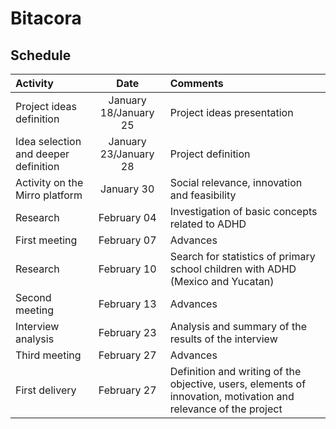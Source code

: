 #  Bitacora


## Schedule

| Activity                                               | Date       | Comments                                                |
| :----------------------------------------------------- | :---------:| :------------------------------------------------------ |
| Project ideas definition                               | January 18/January 25| Project ideas presentation                    |
| Idea selection and deeper definition                   | January 23/January 28| Project definition                            |
| Activity on the Mirro platform                         | January 30 | Social relevance, innovation and feasibility            |
| Research                                               | February 04| Investigation of basic concepts related to ADHD         |
| First meeting                                          | February 07| Advances                                                |
| Research                                               | February 10| Search for statistics of primary school children with ADHD (Mexico and Yucatan)|
| Second meeting                                         | February 13| Advances                                                |
| Interview analysis                                     | February 23| Analysis and summary of the results of the interview    |
| Third meeting                                          | February 27| Advances                                                |
| First delivery                                         | February 27| Definition and writing of the objective, users, elements of innovation, motivation and relevance of the project|

